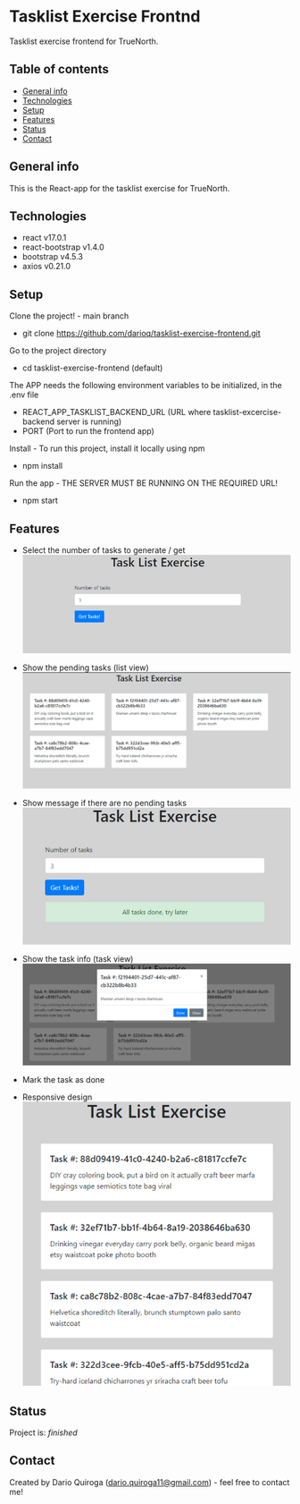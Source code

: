 # Tasklist Exercise Frontnd
Tasklist exercise frontend for TrueNorth.

## Table of contents
* [General info](#general-info)
* [Technologies](#technologies)
* [Setup](#setup)
* [Features](#features)
* [Status](#status)
* [Contact](#contact)

## General info
This is the React-app for the tasklist exercise for TrueNorth.

## Technologies
* react v17.0.1
* react-bootstrap v1.4.0
* bootstrap v4.5.3
* axios v0.21.0

## Setup
Clone the project! - main branch
* git clone https://github.com/darioq/tasklist-exercise-frontend.git

Go to the project directory
* cd tasklist-exercise-frontend (default)

The APP needs the following environment variables to be initialized, in the .env file

* REACT_APP_TASKLIST_BACKEND_URL (URL where tasklist-excercise-backend server is running)
* PORT (Port to run the frontend app)

Install - To run this project, install it locally using npm
* npm install

Run the app - THE SERVER MUST BE RUNNING ON THE REQUIRED URL!

* npm start

## Features
* Select the number of tasks to generate / get
![Alt text](./documentation/images/input.png?raw=true "Select Number of Tasks")

* Show the pending tasks (list view)
![Alt text](./documentation/images/list-view.png?raw=true "List View")

* Show message if there are no pending tasks
![Alt text](./documentation/images/no-pending-tasks.jpg?raw=true "No Pending Tasks")

* Show the task info (task view)
![Alt text](./documentation/images/task-view.png?raw=true "Task View")

* Mark the task as done

* Responsive design
![Alt text](./documentation/images/responsive.png?raw=true "Responsive")

## Status
Project is: _finished_

## Contact
Created by Dario Quiroga (dario.quiroga11@gmail.com) - feel free to contact me!